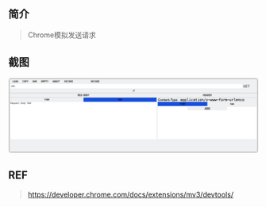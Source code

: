 ## 简介

> Chrome模拟发送请求

## 截图

![image-20210809122305395](.images/image-20210809122305395.png)

## REF

> https://developer.chrome.com/docs/extensions/mv3/devtools/
